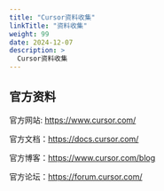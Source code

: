 ```yaml
---
title: "Cursor资料收集"
linkTitle: "资料收集"
weight: 99
date: 2024-12-07
description: >
  Cursor资料收集
---
```


## 官方资料

官方网站: https://www.cursor.com/

官方文档：https://docs.cursor.com/

官方博客：https://www.cursor.com/blog

官方论坛：https://forum.cursor.com/

